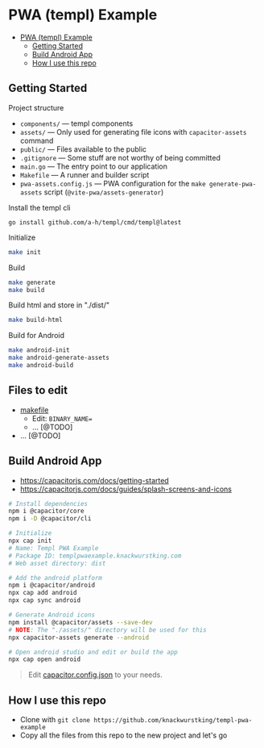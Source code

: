 # PWA (templ) Example

<!--toc:start-->

- [PWA (templ) Example](#pwa-templ-example)
  - [Getting Started](#getting-started)
  - [Build Android App](#build-android-app)
  - [How I use this repo](#how-i-use-this-repo)

<!--toc:end-->

## Getting Started

Project structure

- `components/` — templ components
- `assets/` — Only used for generating file icons with `capacitor-assets` command
- `public/` — Files available to the public
- `.gitignore` — Some stuff are not worthy of being committed
- `main.go` — The entry point to our application
- `Makefile` — A runner and builder script
- `pwa-assets.config.js` — PWA configuration for the `make generate-pwa-assets`
    script (`@vite-pwa/assets-generator`)

Install the templ cli

```build
go install github.com/a-h/templ/cmd/templ@latest
```

Initialize

```bash
make init
```

Build

```bash
make generate
make build
```

Build html and store in "./dist/"

```bash
make build-html
```

Build for Android

```bash
make android-init
make android-generate-assets
make android-build
```

## Files to edit

- [makefile](makefile)
  - Edit: `BINARY_NAME=`
  - ... [@TODO]
- ... [@TODO]

## Build Android App

- <https://capacitorjs.com/docs/getting-started>
- <https://capacitorjs.com/docs/guides/splash-screens-and-icons>

```bash
# Install dependencies
npm i @capacitor/core
npm i -D @capacitor/cli

# Initialize
npx cap init
# Name: Templ PWA Example
# Package ID: templpwaexample.knackwurstking.com
# Web asset directory: dist

# Add the android platform
npm i @capacitor/android
npx cap add android
npx cap sync android

# Generate Android icons
npm install @capacitor/assets --save-dev
# NOTE: The "./assets/" directory will be used for this
npx capacitor-assets generate --android

# Open android studio and edit or build the app
npx cap open android
```

> Edit [capacitor.config.json](capacitor.config.json) to your needs.

## How I use this repo

- Clone with `git clone https://github.com/knackwurstking/templ-pwa-example`
- Copy all the files from this repo to the new project and let's go
